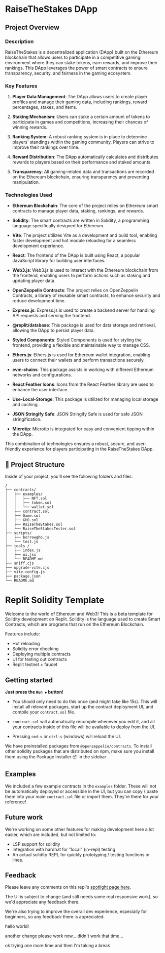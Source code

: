 # RaiseTheStakes DApp

## Project Overview

### Description

RaiseTheStakes is a decentralized application (DApp) built on the Ethereum blockchain that allows users to participate in a competitive gaming environment where they can stake tokens, earn rewards, and improve their rankings. This DApp leverages the power of smart contracts to ensure transparency, security, and fairness in the gaming ecosystem.

### Key Features

1. **Player Data Management**: The DApp allows users to create player profiles and manage their gaming data, including rankings, reward percentages, stakes, and items.

2. **Staking Mechanism**: Users can stake a certain amount of tokens to participate in games and competitions, increasing their chances of winning rewards.

3. **Ranking System**: A robust ranking system is in place to determine players' standings within the gaming community. Players can strive to improve their rankings over time.

4. **Reward Distribution**: The DApp automatically calculates and distributes rewards to players based on their performance and staked amounts.

5. **Transparency**: All gaming-related data and transactions are recorded on the Ethereum blockchain, ensuring transparency and preventing manipulation.

### Technologies Used

- **Ethereum Blockchain**: The core of the project relies on Ethereum smart contracts to manage player data, staking, rankings, and rewards.

- **Solidity**: The smart contracts are written in Solidity, a programming language specifically designed for Ethereum.

- **Vite**: The project utilizes Vite as a development and build tool, enabling faster development and hot module reloading for a seamless development experience.

- **React**: The frontend of the DApp is built using React, a popular JavaScript library for building user interfaces.

- **Web3.js**: Web3.js is used to interact with the Ethereum blockchain from the frontend, enabling users to perform actions such as staking and updating player data.

- **OpenZeppelin Contracts**: The project relies on OpenZeppelin Contracts, a library of reusable smart contracts, to enhance security and reduce development time.

- **Express.js**: Express.js is used to create a backend server for handling API requests and serving the frontend.

- **@replit/database**: This package is used for data storage and retrieval, allowing the DApp to persist player data.

- **Styled Components**: Styled Components is used for styling the frontend, providing a flexible and maintainable way to manage CSS.

- **Ethers.js**: Ethers.js is used for Ethereum wallet integration, enabling users to connect their wallets and perform transactions securely.

- **evm-chains**: This package assists in working with different Ethereum networks and configurations.

- **React Feather Icons**: Icons from the React Feather library are used to enhance the user interface.

- **Use-Local-Storage**: This package is utilized for managing local storage and caching.

- **JSON Stringify Safe**: JSON Stringify Safe is used for safe JSON stringification.

- **Microtip**: Microtip is integrated for easy and convenient tipping within the DApp.

This combination of technologies ensures a robust, secure, and user-friendly experience for players participating in the RaiseTheStakes DApp.

## 🚀 Project Structure

Inside of your project, you'll see the following folders and files:

```
/
├── contracts/
│   ├── examples/
│   │   ├── NFT.sol
│   │   ├── token.sol
│   │   └── wallet.sol
│   ├── contract.sol
│   ├── Game.sol
│   ├── GHO.sol
│   ├── RaiseTheStakes.sol
│   └── RaiseTheStakesTester.sol
├── scripts/
│   ├── borrowgho.js
│   └── test.js
├── tools /
│   ├── index.js
│   ├── ui.jsx
│   └── README.md
├── sniff.cjs
├── upgrade-vite.cjs
├── vite.config.js
├── package.json
└── README.md
```
# Replit Solidity Template
Welcome to the world of Ethereum and Web3! This is a beta template for Solidity development on Replit. Solidity is the language used to create Smart Contracts, which are programs that run on the Ethereum Blockchain.

Features include:
- Hot reloading
- Solidity error checking
- Deploying multiple contracts
- UI for testing out contracts
- Replit testnet + faucet

## Getting started
**Just press the `Run ▶️` button!**

- You should only need to do this once (and might take like 15s). This will install all relevant packages, start up the contract deployment UI, and compile your `contract.sol` file.

- `contract.sol` will automatically recompile whenever you edit it, and all your contracts inside of this file will be available to deploy from the UI.

- Pressing `cmd-s` or `ctrl-s` (windows) will reload the UI.

We have preinstalled packages from `@openzeppelin/contracts`. To install other solidity packages that are distributed on npm, make sure you install them using the Package Installer 📦 in the sidebar

## Examples

We included a few example contracts in the `examples` folder. These will not be automatically deployed or accessible in the UI, but you can copy / paste them into your main `contract.sol` file or import them. They're there for your reference!

## Future work

We're working on some other features for making development here a lot easier, which are included, but not limited to:

- LSP support for solidity
- Integration with hardhat for "local" (in-repl) testing
- An actual solidity REPL for quickly prototyping / testing functions or lines.

## Feedback

Please leave any comments on this repl's [spotlight page here](https://replit.com/@replit/Solidity-starter-beta?v=1).

The UI is subject to change (and still needs some real responsive work), so we'd appreciate any feedback there. 

We're also trying to improve the overall dev experience, especially for beginners, so any feedback there is appreciated. 

hello world!

another change
please work now...
didn't work that time...

ok trying one more time and then I'm taking a break

